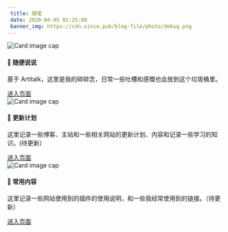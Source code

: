 ```yaml
---
 title: 随笔
 date: 2020-04-05 01:25:08 
 banner_img: https://cdn.vince.pub/blog-file/photo/debug.png 
---
```


<div class="row">
    <div class="col-md-4 col-sm-6 jQueryEqualHeight3">
        <div class="card">
            <img class="card-img-top" src="https://i.vince.pub/blog-file/photo/note/9b323e9549d67ec8a75fbc14b9cd0e237ccce8de.png" alt="Card image cap">
            <div class="card-body">
                <h4 class="card-title">🚀 随便说说</h4>
                <p class="card-text">基于 Artitalk，这里是我的碎碎念，日常一些吐槽和感慨也会放到这个垃圾桶里。</p>
                <a href="/note/say" class="btn btn-primary">进入页面</a>
            </div>
        </div>
    </div>
    <div class="col-md-4 col-sm-6 jQueryEqualHeight3">
        <div class="card">
            <img class="card-img-top" src="https://i.vince.pub/blog-file/photo/note/debug.png" alt="Card image cap">
            <div class="card-body">
                <h4 class="card-title">🚧 更新计划</h4>
                <p class="card-text">这里记录一些博客、主站和一些相关网站的更新计划、内容和记录一些学习的知识。(待更新）</p>
                <a href="/note/update" class="btn btn-primary">进入页面</a>
            </div>
        </div>
    </div>
    <div class="col-md-4 col-sm-6 jQueryEqualHeight3">
        <div class="card">
            <img class="card-img-top" src="https://i.vince.pub/blog-file/photo/note/bed6d90f1b2f62b817e17029a7261311a23231ec.png" alt="Card image cap">
            <div class="card-body">
                <h4 class="card-title">📄 常用内容</h4>
                <p class="card-text">这里记录一些网站使用到的插件的使用说明，和一些我经常使用到的链接。（待更新）</p>
                <a href="/note/more" class="btn btn-primary">进入页面</a>
            </div>
        </div>
    </div>
</div>